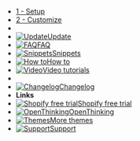 - [1 - Setup](setup)
- [2 - Customize](customization)
- &nbsp;
- [![Update](https://icongr.am/clarity/terminal.svg?size=16&color=808080)Update](update)
- [![FAQ](https://icongr.am/clarity/help-info.svg?size=16&color=808080)FAQ](faq)
- [![Snippets](https://icongr.am/clarity/code.svg?size=16&color=808080)Snippets](snippets)
- [![How to](https://icongr.am/clarity/book.svg?size=16&color=808080)How to](howto)
- [![Video](https://icongr.am/clarity/video-gallery.svg?size=16&color=808080)Video tutorials](video)
- &nbsp;
- [![Changelog](https://icongr.am/clarity/certificate.svg?size=16&color=808080)Changelog](changelog)
- **Links**
- [![Shopify free trial](https://icongr.am/simple/shopify.svg?size=16&color=95BF47)Shopify free trial](https://openthinking.net/shopify)
- [![OpenThinking](https://icongr.am/feather/corner-down-right.svg?size=16&color=808080)OpenThinking](https://openthinking.net/?ref=ghsb)
- [![Themes](https://icongr.am/feather/corner-down-right.svg?size=16&color=808080)More themes](https://openthinking.net/shopify-themes/?ref=ghsb)
- [![Support](https://icongr.am/feather/message-square.svg?size=16&color=808080)Support](https://openthinking.net/support/?ref=ghsb)